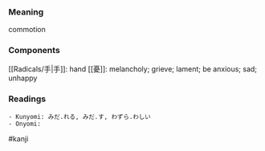 ### Meaning

commotion

### Components

[[Radicals/手|手]]: hand [[憂]]: melancholy; grieve; lament; be anxious; sad; unhappy

### Readings

```
- Kunyomi: みだ.れる, みだ.す, わずら.わしい
- Onyomi: 
```

#kanji